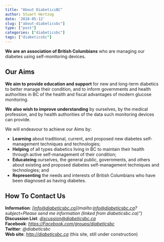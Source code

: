 ```yaml
---
title: "About DiabeticsBC"
author: Stuart Hertzog
date: '2018-05-12'
slug: ["about-diabeticsbc"]
type: ["post"]
categories: ["diabeticsbc"]
tags: ["diabeticsbc"]
---
```


**We are an association of British Columbians** who are managing our diabetes using self-monitoring devices.

## Our Aims

**We aim to provide education and support** for new and long-term diabetics to better manage their condition, and to inform governments and health authorities in BC of the health and fiscal advantages of modern glucose monitoring.

**We also wish to improve understanding** by ourselves, by the medical profession, and by health authorities of the data such monitoring devices can provide.

We will endeavour to achieve our Aims by:

* **Learning** about traditional, current, and proposed new diabetes self-management techniques and technologies;
* **Helping** of all types diabetics living in BC to maintain their health through active self-management of their condition;
* **Educateing** ourselves, the general public, governments, and others about existing and proposed diabetes self-management techniques and technologies; and
* **Representing** the needs and interests of British Columbians who have been diagnosed as having diabetes.

## How To Contact Us

**Information**: *[info@diabeticsbc.ca](mailto:info@diabeticsbc.ca?subject=Please send me information (linked from diabeticsbc.ca)")*  
**Discussion List**: *[discussion@diabeticsbc.ca](http://diabeticsbc.ca/mailman/listinfo/discussion_diabeticsbc.ca)*  
**Facebook**: *https://Facebook.com/groups/diabeticsbc*  
**Twitter**: *@diabeticsbc*  
**Web site**: *http://diabeticsbc.ca*  (this site, still under construction)

